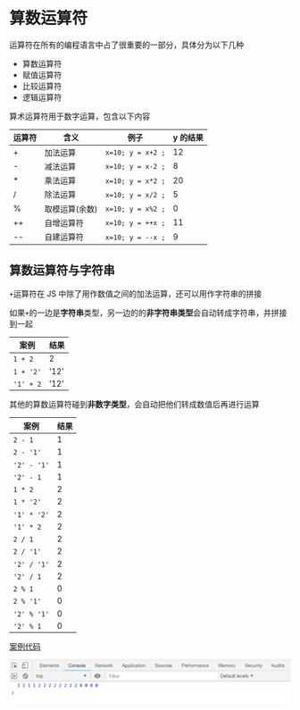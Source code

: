 # 算数运算符

运算符在所有的编程语言中占了很重要的一部分，具体分为以下几种

-   算数运算符
-   赋值运算符
-   比较运算符
-   逻辑运算符

算术运算符用于数字运算，包含以下内容

| 运算符 | 含义           | 例子              | y 的结果 |
| ------ | -------------- | ----------------- | -------- |
| +      | 加法运算       | `x=10; y = x+2 ;` | 12       |
| -      | 减法运算       | `x=10; y = x-2 ;` | 8        |
| \*     | 乘法运算       | `x=10; y = x*2 ;` | 20       |
| /      | 除法运算       | `x=10; y = x/2 ;` | 5        |
| %      | 取模运算(余数) | `x=10; y = x%2 ;` | 0        |
| ++     | 自增运算符     | `x=10; y = ++x ;` | 11       |
| --     | 自建运算符     | `x=10; y = --x ;` | 9        |

## 算数运算符与字符串

`+`运算符在 JS 中除了用作数值之间的加法运算，还可以用作字符串的拼接

如果`+`的一边是**字符串**类型，另一边的的**非字符串类型**会自动转成字符串，并拼接到一起

| 案例      | 结果 |
| --------- | ---- |
| `1 + 2`   | 2    |
| `1 + '2'` | '12' |
| `'1' + 2` | '12' |

其他的算数运算符碰到**非数字类型**，会自动把他们转成数值后再进行运算

| 案例        | 结果 |
| ----------- | ---- |
| `2 - 1`     | 1    |
| `2 - '1'`   | 1    |
| `'2' - '1'` | 1    |
| `'2' - 1`   | 1    |
| `1 * 2`     | 2    |
| `1 * '2'`   | 2    |
| `'1' * '2'` | 2    |
| `'1' * 2`   | 2    |
| `2 / 1`     | 2    |
| `2 / '1'`   | 2    |
| `'2' / '1'` | 2    |
| `'2' / 1`   | 2    |
| `2 % 1`     | 0    |
| `2 % '1'`   | 0    |
| `'2' % '1'` | 0    |
| `'2' % 1`   | 0    |

[案例代码](./demo/demo01.png)

![](./images/01.png)
